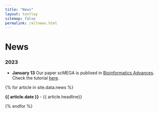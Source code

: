 ```yaml
---
title: "News"
layout: textlay
sitemap: false
permalink: /allnews.html
---
```


# News

### 2023

* **January 13** Our paper scMEGA is publised in [Bioinformatics Advances](https://academic.oup.com/bioinformaticsadvances/advance-article/doi/10.1093/bioadv/vbad003/6986159). Check the tutorial [here](https://costalab.github.io/scMEGA/).

{% for article in site.data.news %}
<p><b> {{ article.date }} </b> - {{ article.headline}}</p>
{% endfor %}
